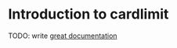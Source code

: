 # Introduction to cardlimit

TODO: write [great documentation](http://jacobian.org/writing/what-to-write/)
